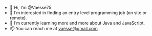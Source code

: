 - 👋 Hi, I’m @Vaesse75
- 👀 I’m interested in finding an entry level programming job (on site or remote).
- 🌱 I’m currently learning more and more about Java and JavaScript.
- 📫 You can reach me at vaesse@gmail.com
<!---
 - 💞️ I’m looking to collaborate on ... 
--->

<!---
Vaesse75/Vaesse75 is a ✨ special ✨ repository because its `README.md` (this file) appears on your GitHub profile.
You can click the Preview link to take a look at your changes.
--->
